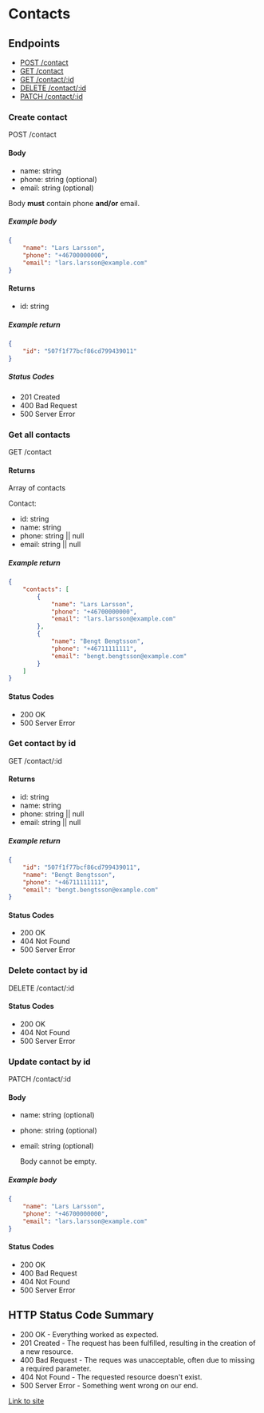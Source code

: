 # Contacts

## Endpoints

- [POST /contact](#create-contact)
- [GET /contact](#get-all-contacts)
- [GET /contact/:id](#get-contact-by-id)
- [DELETE /contact/:id](#delete-contact-by-id)
- [PATCH /contact/:id](#update-contact-by-id)

### Create contact

POST /contact

#### Body

- name: string
- phone: string (optional)
- email: string (optional)

Body **must** contain phone **and/or** email.

##### Example body

```JSON
{
    "name": "Lars Larsson",
    "phone": "+46700000000",
    "email": "lars.larsson@example.com"
}
```

#### Returns

- id: string

##### Example return

```JSON
{
    "id": "507f1f77bcf86cd799439011"
}
```

##### Status Codes

- 201 Created
- 400 Bad Request
- 500 Server Error

### Get all contacts

GET /contact

#### Returns

Array of contacts

Contact:

- id: string
- name: string
- phone: string || null
- email: string || null

##### Example return

```JSON
{
    "contacts": [
        {
            "name": "Lars Larsson",
            "phone": "+46700000000",
            "email": "lars.larsson@example.com"
        },
        {
            "name": "Bengt Bengtsson",
            "phone": "+46711111111",
            "email": "bengt.bengtsson@example.com"
        }
    ]
}
```

#### Status Codes

- 200 OK
- 500 Server Error

### Get contact by id

GET /contact/:id

#### Returns

- id: string
- name: string
- phone: string || null
- email: string || null

##### Example return

```JSON
{
    "id": "507f1f77bcf86cd799439011",
    "name": "Bengt Bengtsson",
    "phone": "+46711111111",
    "email": "bengt.bengtsson@example.com"
}
```

#### Status Codes

- 200 OK
- 404 Not Found
- 500 Server Error

### Delete contact by id

DELETE /contact/:id

#### Status Codes

- 200 OK
- 404 Not Found
- 500 Server Error

### Update contact by id

PATCH /contact/:id

#### Body

- name: string (optional)
- phone: string (optional)
- email: string (optional)

  Body cannot be empty.

##### Example body

```JSON
{
    "name": "Lars Larsson",
    "phone": "+46700000000",
    "email": "lars.larsson@example.com"
}
```

#### Status Codes

- 200 OK
- 400 Bad Request
- 404 Not Found
- 500 Server Error

## HTTP Status Code Summary

- 200 OK - Everything worked as expected.
- 201 Created - The request has been fulfilled, resulting in the creation of a new resource.
- 400 Bad Request - The reques was unacceptable, often due to missing a required parameter.
- 404 Not Found - The requested resource doesn't exist.
- 500 Server Error - Something went wrong on our end.

[Link to site](https://contactsserver.onrender.com)
